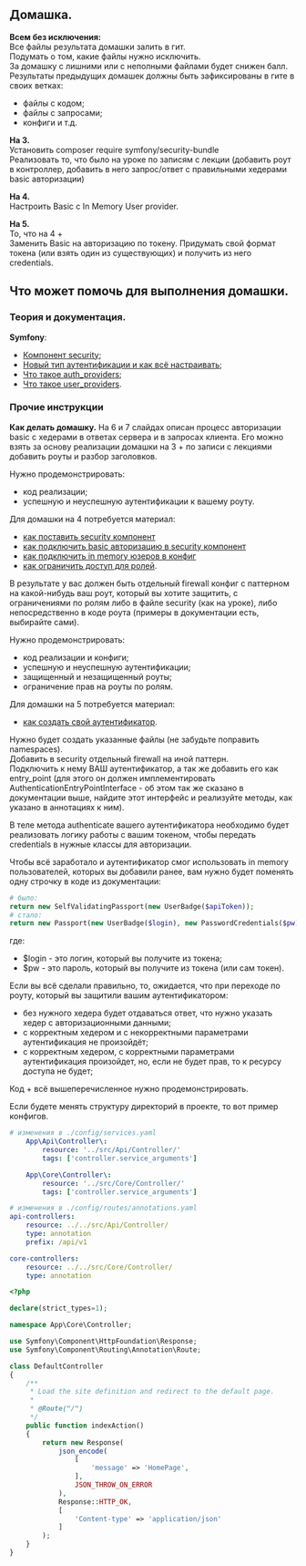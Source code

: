 ## Домашка.
**Всем без исключения:**  
Все файлы результата домашки залить в гит.  
Подумать о том, какие файлы нужно исключить.  
За домашку с лишними или с неполными файлами будет снижен балл.  
Результаты предыдущих домашек должны быть зафиксированы в гите в своих ветках:
- файлы с кодом;
- файлы с запросами;
- конфиги и т.д.

**На 3.**  
Установить composer require symfony/security-bundle  
Реализовать то, что было на уроке по записям с лекции (добавить роут в контроллер, добавить в него запрос/ответ с правильными хедерами basic авторизации)

**На 4.**  
Настроить Basic с In Memory User provider.

**На 5.**  
То, что на 4 +  
Заменить Basic на авторизацию по токену. Придумать свой формат токена (или взять один из существующих) и получить из него credentials.

## Что может помочь для выполнения домашки.
### Теория и документация.
**Symfony**:  
- [Компонент security](https://symfony.com/doc/current/security.html);
- [Новый тип аутентификации и как всё настраивать](https://symfony.com/doc/current/security/experimental_authenticators.html);
- [Что такое auth_providers](https://symfony.com/doc/current/security/auth_providers.html);
- [Что такое user_providers](https://symfony.com/doc/current/security/user_provider.html).


### Прочие инструкции
**Как делать домашку.**
На 6 и 7 слайдах описан процесс авторизации basic с хедерами в ответах сервера и в запросах клиента.
Его можно взять за основу реализации домашки на 3 + по записи с лекциями добавить роуты и разбор заголовков.

Нужно продемонстрировать:
- код реализации;
- успешную и неуспешную аутентификации к вашему роуту.

Для домашки на 4 потребуется материал:
- [как поставить security компонент](https://symfony.com/doc/current/security.html#installation)
- [как подключить basic авторизацию в security компонент](https://symfony.com/doc/current/security/auth_providers.html#security-http-basic)
- [как подключить in memory юзеров в конфиг](https://symfony.com/doc/current/security/user_provider.html#memory-user-provider)
- [как ограничить доступ для ролей](https://symfony.com/doc/current/security.html#add-code-to-deny-access).

В результате у вас должен быть отдельный firewall конфиг с паттерном на какой-нибудь ваш роут, который вы хотите защитить, с ограничениями по ролям либо в файле security (как на уроке), либо непосредственно в коде роута (примеры в документации есть, выбирайте сами).

Нужно продемонстрировать:
- код реализации и конфиги;
- успешную и неуспешную аутентификации;
- защищенный и незащищенный роуты;
- ограничение прав на роуты по ролям.

Для домашки на 5 потребуется материал:
- [как создать свой аутентификатор](https://symfony.com/doc/current/security/experimental_authenticators.html#creating-a-custom-authenticator).

Нужно будет создать указанные файлы (не забудьте поправить namespaces).  
Добавить в security отдельный firewall на иной паттерн.  
Подключить к нему ВАШ аутентификатор, а так же добавить его как entry_point (для этого он должен имплементировать AuthenticationEntryPointInterface - об этом так же сказано в документации выше, найдите этот интерфейс и реализуйте методы, как указано в аннотациях к ним).

В теле метода authenticate вашего аутентификатора необходимо будет реализовать логику работы с вашим токеном, чтобы передать credentials в нужные классы для авторизации.

Чтобы всё заработало и аутентификатор смог использовать in memory пользователей, которых вы добавили ранее, вам нужно будет поменять одну строчку в коде из документации:

```php
# было:
return new SelfValidatingPassport(new UserBadge($apiToken));
# стало:
return new Passport(new UserBadge($login), new PasswordCredentials($pw));
```
где:
- $login - это логин, который вы получите из токена;
- $pw - это пароль, который вы получите из токена (или сам токен).

Если вы всё сделали правильно, то, ожидается, что при переходе по роуту, который вы защитили вашим аутентификатором:
- без нужного хедера будет отдаваться ответ, что нужно указать хедер с авторизационными данными;
- с корректным хедером и с некорректными параметрами аутентификация не произойдёт;
- с корректным хедером, с корректными параметрами аутентификация произойдет, но, если не будет прав, то к ресурсу доступа не будет;

Код + всё вышеперечисленное нужно продемонстрировать.

Если будете менять структуру директорий в проекте, то вот пример конфигов.
```yaml
# изменения в ./config/services.yaml
    App\Api\Controller\:
        resource: '../src/Api/Controller/'
        tags: ['controller.service_arguments']

    App\Core\Controller\:
        resource: '../src/Core/Controller/'
        tags: ['controller.service_arguments']
```
```yaml
# изменения в ./config/routes/annotations.yaml
api-controllers:
    resource: ../../src/Api/Controller/
    type: annotation
    prefix: /api/v1

core-controllers:
    resource: ../../src/Core/Controller/
    type: annotation
```
```php
<?php

declare(strict_types=1);

namespace App\Core\Controller;

use Symfony\Component\HttpFoundation\Response;
use Symfony\Component\Routing\Annotation\Route;

class DefaultController
{
    /**
     * Load the site definition and redirect to the default page.
     *
     * @Route("/")
     */
    public function indexAction()
    {
        return new Response(
            json_encode(
                [
                    'message' => 'HomePage',
                ],
                JSON_THROW_ON_ERROR
            ),
            Response::HTTP_OK,
            [
                'Content-type' => 'application/json'
            ]
        );
    }
}
```
